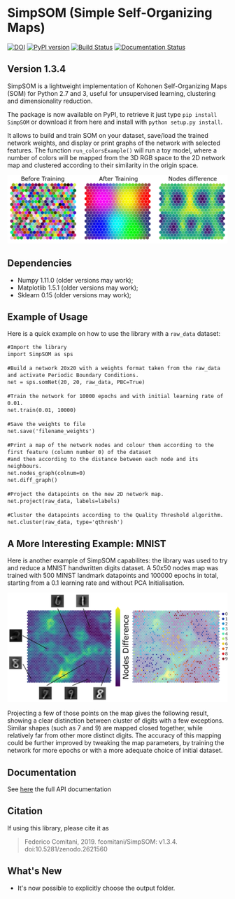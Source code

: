 # SimpSOM (Simple Self-Organizing Maps)

[![DOI](https://zenodo.org/badge/91130860.svg)](https://zenodo.org/badge/latestdoi/91130860)
[![PyPI version](https://badge.fury.io/py/SimpSOM.svg)](https://badge.fury.io/py/SimpSOM)
[![Build Status](https://travis-ci.org/fcomitani/SimpSOM.svg?branch=master)](https://travis-ci.org/fcomitani/SimpSOM)
[![Documentation Status](https://readthedocs.org/projects/simpsom/badge/?version=latest)](https://simpsom.readthedocs.io/en/latest/?badge=latest)

## Version 1.3.4

SimpSOM is a lightweight implementation of Kohonen Self-Organizing Maps
(SOM) for Python 2.7 and 3, useful for unsupervised learning,
clustering and dimensionality reduction.

The package is now available on PyPI, to retrieve it just type
`pip install SimpSOM` or download it from here and install with
`python setup.py install`.

It allows to build and train SOM on your dataset, save/load the trained
network weights, and display or print graphs of the network with
selected features. The function `run_colorsExample()` will run a toy
model, where a number of colors will be mapped from the 3D RGB space to
the 2D network map and clustered according to their similarity in the
origin space.

![](./docs/_images/colorExample.png)


## Dependencies

-   Numpy 1.11.0 (older versions may work);
-   Matplotlib 1.5.1 (older versions may work);
-   Sklearn 0.15 (older versions may work);

## Example of Usage

Here is a quick example on how to use the library with a `raw_data`
dataset:

    #Import the library
    import SimpSOM as sps

    #Build a network 20x20 with a weights format taken from the raw_data and activate Periodic Boundary Conditions. 
    net = sps.somNet(20, 20, raw_data, PBC=True)

    #Train the network for 10000 epochs and with initial learning rate of 0.01. 
    net.train(0.01, 10000)

    #Save the weights to file
    net.save('filename_weights')

    #Print a map of the network nodes and colour them according to the first feature (column number 0) of the dataset
    #and then according to the distance between each node and its neighbours.
    net.nodes_graph(colnum=0)
    net.diff_graph()

    #Project the datapoints on the new 2D network map.
    net.project(raw_data, labels=labels)

    #Cluster the datapoints according to the Quality Threshold algorithm.
    net.cluster(raw_data, type='qthresh')	
	
## A More Interesting Example: MNIST

Here is another example of SimpSOM capabilites: the library was used to try and reduce a MNIST handwritten digits dataset. A 50x50 nodes map was trained with 500 MINST landmark datapoints and 100000 epochs in total, starting from a 0.1 learning rate and without PCA Initialisation.

![](./docs/_images/nD_annotated.png)

Projecting a few of those points on the map gives the following result, showing a clear distinction between cluster of digits with a few exceptions. Similar shapes (such as 7 and 9) are mapped closed together, while relatively far from other more distinct digits. The accuracy of this mapping could be further improved by tweaking the map parameters, by training the network for more epochs or with a more adequate choice of initial dataset. 	
	
## Documentation

See [here](https://simpsom.readthedocs.io) the full API documentation

## Citation

If using this library, please cite it as

> Federico Comitani, 2019. fcomitani/SimpSOM: v1.3.4. doi:10.5281/zenodo.2621560

## What\'s New

- It's now possible to explicitly choose the output folder.
	

